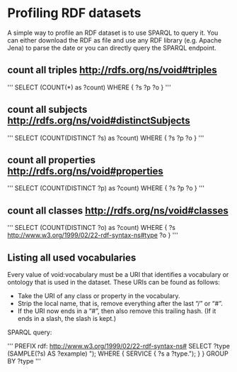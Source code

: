 # Profiling RDF datasets

A simple way to profile an RDF dataset is to use SPARQL to query it. You can either download the RDF as file and use any RDF library (e.g. Apache Jena) to parse the date or you can directly query the SPARQL endpoint.

## count all triples http://rdfs.org/ns/void#triples 

'''
SELECT (COUNT(*) as ?count) WHERE { ?s ?p ?o }
'''


## count all subjects http://rdfs.org/ns/void#distinctSubjects

'''
SELECT (COUNT(DISTINCT ?s) as ?count) WHERE { ?s ?p ?o }
'''

## count all properties http://rdfs.org/ns/void#properties

'''
SELECT (COUNT(DISTINCT ?p) as ?count) WHERE { ?s ?p ?o }
'''

## count all classes http://rdfs.org/ns/void#classes

'''
SELECT (COUNT(DISTINCT ?o) as ?count) WHERE { ?s <http://www.w3.org/1999/02/22-rdf-syntax-ns#type> ?o }
'''

## Listing all used vocabularies

Every value of void:vocabulary must be a URI that identifies a vocabulary or ontology that is used in the dataset. These URIs can be found as follows:

* Take the URI of any class or property in the vocabulary.
* Strip the local name, that is, remove everything after the last “/” or “#”.
* If the URI now ends in a “#”, then also remove this trailing hash. (If it ends in a slash, the slash is kept.)

SPARQL query:

'''
PREFIX rdf: <http://www.w3.org/1999/02/22-rdf-syntax-ns#> 
SELECT ?type (SAMPLE(?s) AS ?example) ");
WHERE { 
  SERVICE <endpoint> {
    ?s a ?type.");
  }
}
GROUP BY ?type
'''

